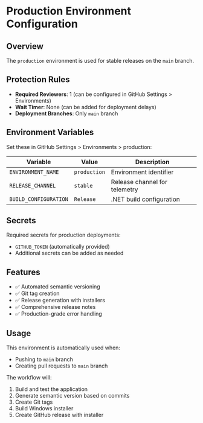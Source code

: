# Production Environment Configuration

## Overview
The `production` environment is used for stable releases on the `main` branch.

## Protection Rules
- **Required Reviewers**: 1 (can be configured in GitHub Settings > Environments)
- **Wait Timer**: None (can be added for deployment delays)
- **Deployment Branches**: Only `main` branch

## Environment Variables
Set these in GitHub Settings > Environments > production:

| Variable | Value | Description |
|----------|-------|-------------|
| `ENVIRONMENT_NAME` | `production` | Environment identifier |
| `RELEASE_CHANNEL` | `stable` | Release channel for telemetry |
| `BUILD_CONFIGURATION` | `Release` | .NET build configuration |

## Secrets
Required secrets for production deployments:
- `GITHUB_TOKEN` (automatically provided)
- Additional secrets can be added as needed

## Features
- ✅ Automated semantic versioning
- ✅ Git tag creation
- ✅ Release generation with installers
- ✅ Comprehensive release notes
- ✅ Production-grade error handling

## Usage
This environment is automatically used when:
- Pushing to `main` branch
- Creating pull requests to `main` branch

The workflow will:
1. Build and test the application
2. Generate semantic version based on commits
3. Create Git tags
4. Build Windows installer
5. Create GitHub release with installer

